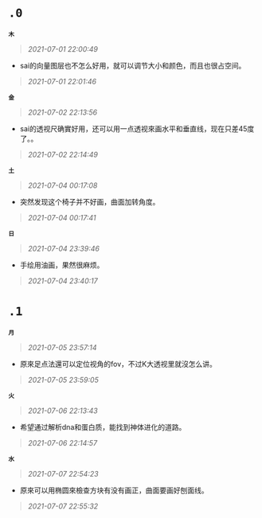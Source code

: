 **`.0`**
=========
**`木`**
>*2021-07-01 22:00:49*
- sai的向量图层也不怎么好用，就可以调节大小和颜色，而且也很占空间。
>*2021-07-01 22:01:46*

**`金`**
>*2021-07-02 22:13:56*
- sai的透视尺确實好用，还可以用一点透视來画水平和垂直线，现在只差45度了。。
>*2021-07-02 22:14:49*

**`土`**
>*2021-07-04 00:17:08*
- 突然发现这个椅子并不好画，曲面加转角度。
>*2021-07-04 00:17:41*

**`日`**
>*2021-07-04 23:39:46*
- 手绘用油画，果然很麻烦。
>*2021-07-04 23:40:17*

**`.1`**
=========
**`月`**
>*2021-07-05 23:57:14*
- 原來足点法還可以定位视角的fov，不过K大透视里就沒怎么讲。
>*2021-07-05 23:59:05*

**`火`**
>*2021-07-06 22:13:43*
- 希望通过解析dna和蛋白质，能找到神体进化的道路。
>*2021-07-06 22:14:57*

**`水`**
>*2021-07-07 22:54:23*
- 原來可以用椭圆來檢查方块有没有画正，曲面要画好刨面线。
>*2021-07-07 22:55:32*